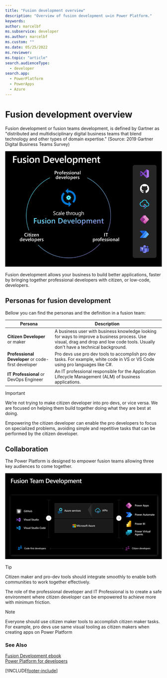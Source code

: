 ```yaml
---
title: "Fusion development overview"
description: "Overview of fusion development u=in Power Platform."
keywords: 
author: marcelbf
ms.subservice: developer
ms.author: marcelbf
ms.custom: ""
ms.date: 05/25/2022
ms.reviewer: 
ms.topic: "article"
search.audienceType: 
  - developer
search.app: 
  - PowerPlatform
  - PowerApps
  - Azure
---
```


# Fusion development overview

Fusion development or fusion teams development, is defined by Gartner as "distributed and multidisciplinary digital business teams that blend technology and other types of domain expertise." (Source: 2019 Gartner Digital Business Teams Survey)

![Fusion development.](media/fusion-development.png "Fusion development")

Fusion development allows your business to build better applications, faster by bringing together professional developers with citizen, or low-code, developers.

## Personas for fusion development

Bellow you can find the personas and the definition in a fusion team:

| Persona | Description |
| ---- | ---- | 
| **Citizen Developer** or maker | A business user with business knowledge looking for ways to improve a business process. Use visual, drag and drop and low code tools. Usually don't have a technical background. |
| **Professional Developer** or code-first developer | Pro devs use pro dev tools to accomplish pro dev tasks. For example, white code in VS or VS Code using pro languages like C#. |
| **IT Professional** or DevOps Engineer | An IT professional responsible for the Application Lifecycle Management (ALM) of business applications. |

>[!IMPORTANT]
> We’re not trying to make citizen developer into pro devs, or vice versa. We are focused on helping them build together doing what they are best at doing.

Empowering the citizen developer can enable the pro developers to focus on specialized problems, avoiding simple and repetitive tasks that can be performed by the citizen developer.

## Collaboration

The Power Platform is designed to empower fusion teams allowing three key audiences to come together.

![[Fusion team.](media/fusion-team.png "Fusion team")](media/fusion-team.png "Fusion team")

> [!TIP]
> Citizen maker and pro-dev tools should integrate smoothly to enable both communities to work together effectively.

The role of the professional developer and IT Professional is to create a safe environment where citizen developer can be empowered to achieve more with minimum friction.

> [!NOTE]
> Everyone should use citizen maker tools to accomplish citizen maker tasks. For example, pro devs use same visual tooling as citizen makers when creating apps on Power Platform

### See Also

[Fusion Development ebook](../../power-apps/guidance/fusion-dev-ebook/)  
[Power Platform for developers](get-started-developers.md)

[!INCLUDE[footer-include](../includes/footer-banner.md)]
